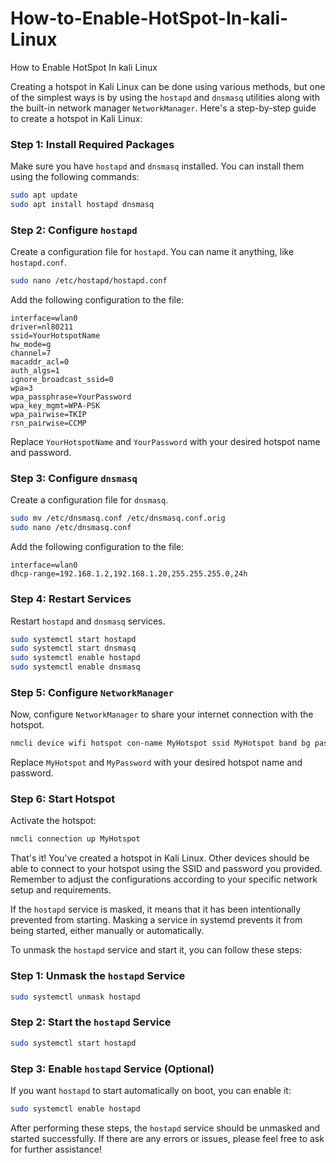 # How-to-Enable-HotSpot-In-kali-Linux
How to Enable HotSpot In kali Linux

Creating a hotspot in Kali Linux can be done using various methods, but one of the simplest ways is by using the `hostapd` and `dnsmasq` utilities along with the built-in network manager `NetworkManager`. Here's a step-by-step guide to create a hotspot in Kali Linux:

### Step 1: Install Required Packages
Make sure you have `hostapd` and `dnsmasq` installed. You can install them using the following commands:
```bash
sudo apt update
sudo apt install hostapd dnsmasq
```

### Step 2: Configure `hostapd`
Create a configuration file for `hostapd`. You can name it anything, like `hostapd.conf`.
```bash
sudo nano /etc/hostapd/hostapd.conf
```
Add the following configuration to the file:
```plaintext
interface=wlan0
driver=nl80211
ssid=YourHotspotName
hw_mode=g
channel=7
macaddr_acl=0
auth_algs=1
ignore_broadcast_ssid=0
wpa=3
wpa_passphrase=YourPassword
wpa_key_mgmt=WPA-PSK
wpa_pairwise=TKIP
rsn_pairwise=CCMP
```
Replace `YourHotspotName` and `YourPassword` with your desired hotspot name and password.

### Step 3: Configure `dnsmasq`
Create a configuration file for `dnsmasq`.
```bash
sudo mv /etc/dnsmasq.conf /etc/dnsmasq.conf.orig
sudo nano /etc/dnsmasq.conf
```
Add the following configuration to the file:
```plaintext
interface=wlan0
dhcp-range=192.168.1.2,192.168.1.20,255.255.255.0,24h
```

### Step 4: Restart Services
Restart `hostapd` and `dnsmasq` services.
```bash
sudo systemctl start hostapd
sudo systemctl start dnsmasq
sudo systemctl enable hostapd
sudo systemctl enable dnsmasq
```

### Step 5: Configure `NetworkManager`
Now, configure `NetworkManager` to share your internet connection with the hotspot.
```bash
nmcli device wifi hotspot con-name MyHotspot ssid MyHotspot band bg password MyPassword
```
Replace `MyHotspot` and `MyPassword` with your desired hotspot name and password.

### Step 6: Start Hotspot
Activate the hotspot:
```bash
nmcli connection up MyHotspot
```

That's it! You've created a hotspot in Kali Linux. Other devices should be able to connect to your hotspot using the SSID and password you provided. Remember to adjust the configurations according to your specific network setup and requirements.


If the `hostapd` service is masked, it means that it has been intentionally prevented from starting. Masking a service in systemd prevents it from being started, either manually or automatically.

To unmask the `hostapd` service and start it, you can follow these steps:

### Step 1: Unmask the `hostapd` Service
```bash
sudo systemctl unmask hostapd
```

### Step 2: Start the `hostapd` Service
```bash
sudo systemctl start hostapd
```

### Step 3: Enable `hostapd` Service (Optional)
If you want `hostapd` to start automatically on boot, you can enable it:
```bash
sudo systemctl enable hostapd
```

After performing these steps, the `hostapd` service should be unmasked and started successfully. If there are any errors or issues, please feel free to ask for further assistance!
